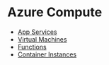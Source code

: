 # Azure Compute

- [App Services](app-services.md)
- [Virtual Machines](virtual-machines.md)
- [Functions](functions.md)
- [Container Instances](container-instances.md)
